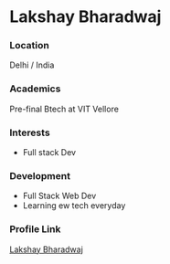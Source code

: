 # Lakshay Bharadwaj

### Location

Delhi / India

### Academics

Pre-final Btech at VIT Vellore

### Interests

- Full stack Dev

### Development

- Full Stack Web Dev
- Learning ew tech everyday

### Profile Link

[Lakshay Bharadwaj](https://github.com/JOSHI53)
